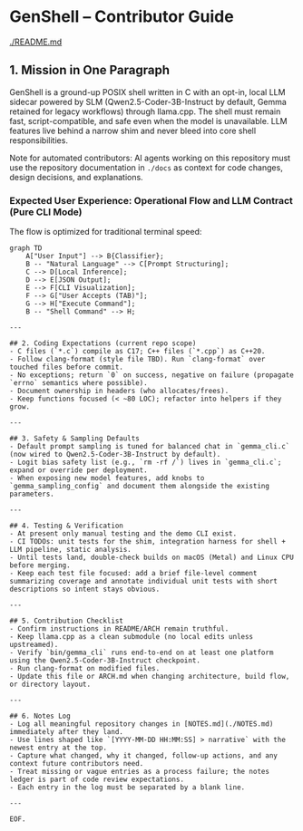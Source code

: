 # GenShell – Contributor Guide

[./README.md](./README.md)

## 1. Mission in One Paragraph
GenShell is a ground-up POSIX shell written in C with an opt-in, local LLM sidecar powered by SLM (Qwen2.5-Coder-3B-Instruct by default, Gemma retained for legacy workflows) through llama.cpp. The shell must remain fast, script-compatible, and safe even when the model is unavailable. LLM features live behind a narrow shim and never bleed into core shell responsibilities.

Note for automated contributors: AI agents working on this repository must use the repository documentation in `./docs` as context for code changes, design decisions, and explanations.

### Expected User Experience: Operational Flow and LLM Contract (Pure CLI Mode)

The flow is optimized for traditional terminal speed:

```mermaid
graph TD
    A["User Input"] --> B{Classifier};
    B -- "Natural Language" --> C[Prompt Structuring];
    C --> D[Local Inference];
    D --> E[JSON Output];
    E --> F[CLI Visualization];
    F --> G["User Accepts (TAB)"];
    G --> H["Execute Command"];
    B -- "Shell Command" --> H;

---

## 2. Coding Expectations (current repo scope)
- C files (`*.c`) compile as C17; C++ files (`*.cpp`) as C++20.
- Follow clang-format (style file TBD). Run `clang-format` over touched files before commit.
- No exceptions; return `0` on success, negative on failure (propagate `errno` semantics where possible).
- Document ownership in headers (who allocates/frees).
- Keep functions focused (< ~80 LOC); refactor into helpers if they grow.

---

## 3. Safety & Sampling Defaults
- Default prompt sampling is tuned for balanced chat in `gemma_cli.c` (now wired to Qwen2.5-Coder-3B-Instruct by default).
- Logit bias safety list (e.g., `rm -rf /`) lives in `gemma_cli.c`; expand or override per deployment.
- When exposing new model features, add knobs to `gemma_sampling_config` and document them alongside the existing parameters.

---

## 4. Testing & Verification
- At present only manual testing and the demo CLI exist.
- CI TODOs: unit tests for the shim, integration harness for shell + LLM pipeline, static analysis.
- Until tests land, double-check builds on macOS (Metal) and Linux CPU before merging.
- Keep each test file focused: add a brief file-level comment summarizing coverage and annotate individual unit tests with short descriptions so intent stays obvious.

---

## 5. Contribution Checklist
- Confirm instructions in README/ARCH remain truthful.
- Keep llama.cpp as a clean submodule (no local edits unless upstreamed).
- Verify `bin/gemma_cli` runs end-to-end on at least one platform using the Qwen2.5-Coder-3B-Instruct checkpoint.
- Run clang-format on modified files.
- Update this file or ARCH.md when changing architecture, build flow, or directory layout.

---

## 6. Notes Log
- Log all meaningful repository changes in [NOTES.md](./NOTES.md) immediately after they land.
- Use lines shaped like `[YYYY-MM-DD HH:MM:SS] > narrative` with the newest entry at the top.
- Capture what changed, why it changed, follow-up actions, and any context future contributors need.
- Treat missing or vague entries as a process failure; the notes ledger is part of code review expectations.
- Each entry in the log must be separated by a blank line.

---

EOF.
